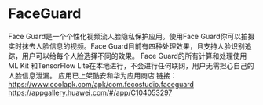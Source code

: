 # FaceGuard
Face Guard是一个个性化视频流人脸隐私保护应用。使用Face Guard你可以拍摄实时抹去人脸信息的视频。Face Guard目前有四种处理效果，且支持人脸识别追踪，用户可以给每个人脸选择不同的效果。
Face Guard的所有计算和处理使用ML Kit 和TensorFlow Lite在本地进行，不会进行任何联网，用户无需担心自己的人脸信息泄漏。
应用已上架酷安和华为应用商店
链接：
https://www.coolapk.com/apk/com.fecostudio.faceguard
https://appgallery.huawei.com/#/app/C104053297
